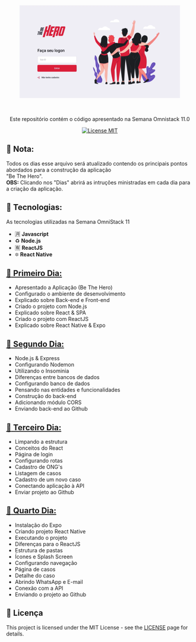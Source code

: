   <p align="center">
    <img width="432" height="250" src="https://github.com/tomwebean/SemanaOmniStack-11/blob/master/img/project.png?raw=true">
  </p>
<br> 

<p align="center">Este repositório contém o código apresentado na Semana Omnistack 11.0</p> 

<p align="center"> 
  <a href="https://opensource.org/licenses/MIT"> 
    <img src="https://img.shields.io/badge/License-MIT-blue.svg" alt="License MIT"> 
  </a> 
</p>   

## 📝 Nota:
Todos os dias esse arquivo será atualizado contendo os principais pontos abordados para a construção da aplicação <br>"Be The Hero".<br>
**OBS:** Clicando nos "Dias" abrirá as intruções ministradas em cada dia para a criação da aplicação.

## :floppy_disk: Tecnologias: 
As tecnologias utilizadas na Semana OmniStack 11

- :u6708: **Javascript**
- :recycle: **Node.js**
- :u6709: **ReactJS**
- :six_pointed_star:	**React Native**

## [:open_file_folder: Primeiro Dia:](https://github.com/tomwebean/SemanaOmniStack-11/blob/master/Primeiro%20Dia.md)
- Apresentado a Aplicação (Be The Hero)
- Configurado o ambiente de desenvolvimento
- Explicado sobre Back-end e Front-end
- Criado o projeto com Node.js
- Explicado sobre React & SPA
- Criado o projeto com ReactJS
- Explicado sobre React Native & Expo

## [:open_file_folder: Segundo Dia:](https://github.com/tomwebean/SemanaOmniStack-11/blob/master/Segundo%20Dia.md)
- Node.js & Express
- Configurando Nodemon
- Utilizando o Insominia
- Diferenças entre bancos de dados
- Configurando banco de dados
- Pensando nas entidades e funcionalidades
- Construção do back-end
- Adicionando módulo CORS
- Enviando back-end ao Github

## [:open_file_folder: Terceiro Dia:](https://github.com/tomwebean/SemanaOmniStack-11/blob/master/Terceiro%20Dia.md)
- Limpando a estrutura
- Conceitos do React
- Página de login
- Configurando rotas
- Cadastro de ONG's
- Listagem de casos
- Cadastro de um novo caso
- Conectando aplicação à API
- Enviar projeto ao Github

## [:open_file_folder: Quarto Dia:]()
- Instalação do Expo
- Criando projeto React Native
- Executando o projeto
- Diferenças para o ReactJS
- Estrutura de pastas
- Ícones e Splash Screen
- Configurando navegação
- Página de casos
- Detalhe do caso
- Abrindo WhatsApp e E-mail
- Conexão com a API
- Enviando o projeto ao Github


## :page_with_curl: Licença
This project is licensed under the MIT License - see the [LICENSE](https://opensource.org/licenses/MIT) page for details.
